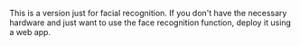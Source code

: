 This is a version just for facial recognition. If you don't have the necessary hardware and just want to use the face recognition function, deploy it using a web app.
